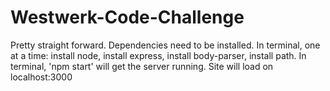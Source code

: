 # Westwerk-Code-Challenge

Pretty straight forward. Dependencies need to be installed. In terminal, one at a time: install node, install express, install body-parser, install path.
In terminal, 'npm start' will get the server running.
Site will load on localhost:3000
